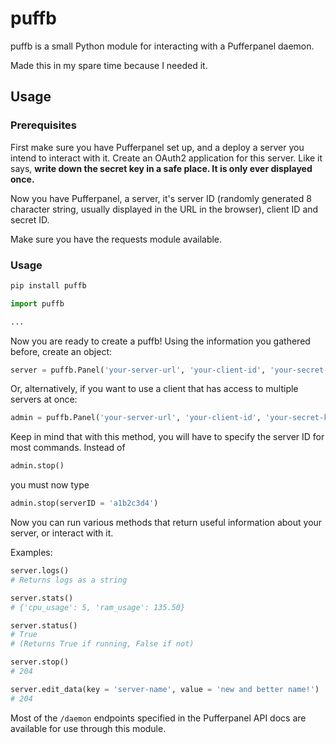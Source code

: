 # puffb

puffb is a small Python module for interacting with a Pufferpanel daemon.

Made this in my spare time because I needed it.

## Usage

### Prerequisites

First make sure you have Pufferpanel set up, and a deploy a server you intend to interact with it.
Create an OAuth2 application for this server. Like it says, **write down the secret key in a safe place. It is only ever displayed once.**

Now you have Pufferpanel, a server, it's server ID (randomly generated 8 character string, usually displayed in the URL in the browser), client ID and secret ID.

Make sure you have the requests module available.

### Usage

```bash
pip install puffb
```

```python
import puffb

...
```

Now you are ready to create a puffb!
Using the information you gathered before, create an object:

```python
server = puffb.Panel('your-server-url', 'your-client-id', 'your-secret-key', 'your-server-id')
```

Or, alternatively, if you want to use a client that has access to multiple servers at once:

```python
admin = puffb.Panel('your-server-url', 'your-client-id', 'your-secret-key')
```

Keep in mind that with this method, you will have to specify the server ID for most commands. Instead of

```python
admin.stop()
```
you must now type
```python
admin.stop(serverID = 'a1b2c3d4')
```

Now you can run various methods that return useful information about your server, or interact with it.

Examples:

```python
server.logs()
# Returns logs as a string

server.stats()
# {'cpu_usage': 5, 'ram_usage': 135.50}

server.status()
# True
# (Returns True if running, False if not)

server.stop()
# 204

server.edit_data(key = 'server-name', value = 'new and better name!')
# 204
```

Most of the `/daemon` endpoints specified in the Pufferpanel API docs are available for use through this module.
